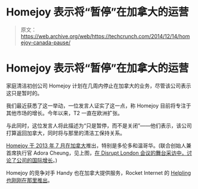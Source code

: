 # Homejoy 表示将“暂停”在加拿大的运营

> 原文：<https://web.archive.org/web/https://techcrunch.com/2014/12/14/homejoy-canada-pause/>

# Homejoy 表示将“暂停”在加拿大的运营

家庭清洁初创公司 Homejoy 计划在几周内停止在加拿大的业务，尽管该公司表示这只是暂时的。

我们最近获悉了这一举动，一位发言人证实了这一点，称 Homejoy 目前将专注于其他市场的增长。今年以来，T2 一直在欧洲扩张。

与此同时，这位发言人将此描述为“只是暂停，而不是关闭”——他们表示，该公司打算返回加拿大，同时将与那里的清洁工保持关系。

[Homejoy 于 2013 年 7 月在加拿大](https://web.archive.org/web/20221007011505/http://thenextweb.com/insider/2013/07/15/homejoy-takes-its-on-demand-home-cleaning-service-international-its-first-jaunt-landing-canada/)推出，特别是多伦多和温哥华。(联合创始人兼首席执行官 Adora Cheung，见上图，[在 Disrupt London 会议的舞台采访中，讨论了公司的国际增长](https://web.archive.org/web/20221007011505/https://beta.techcrunch.com/2014/10/21/the-ultimate-vision-for-homejoy-is-not-just-cleaning-according-to-ceo-adora-cheung/)。)

Homejoy 的竞争对手 Handy 也在加拿大提供服务，Rocket Internet 的 [Helpling 也刚刚在那里推出](https://web.archive.org/web/20221007011505/http://www.techvibes.com/blog/helpling-launches-in-canada-to-disrupt-home-cleaning-market-2014-12-09)。
